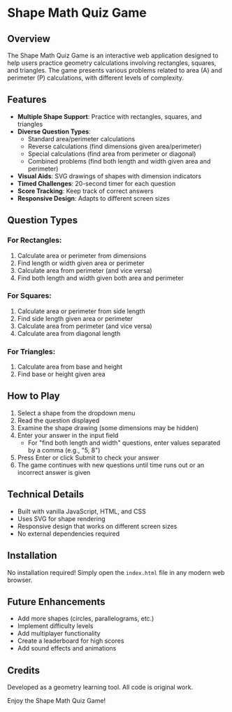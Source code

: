 # Shape Math Quiz Game

## Overview

The Shape Math Quiz Game is an interactive web application designed to help users practice geometry calculations involving rectangles, squares, and triangles. The game presents various problems related to area (A) and perimeter (P) calculations, with different levels of complexity.

## Features

- **Multiple Shape Support**: Practice with rectangles, squares, and triangles
- **Diverse Question Types**:
  - Standard area/perimeter calculations
  - Reverse calculations (find dimensions given area/perimeter)
  - Special calculations (find area from perimeter or diagonal)
  - Combined problems (find both length and width given area and perimeter)
- **Visual Aids**: SVG drawings of shapes with dimension indicators
- **Timed Challenges**: 20-second timer for each question
- **Score Tracking**: Keep track of correct answers
- **Responsive Design**: Adapts to different screen sizes

## Question Types

### For Rectangles:
1. Calculate area or perimeter from dimensions
2. Find length or width given area or perimeter
3. Calculate area from perimeter (and vice versa)
4. Find both length and width given both area and perimeter

### For Squares:
1. Calculate area or perimeter from side length
2. Find side length given area or perimeter
3. Calculate area from perimeter (and vice versa)
4. Calculate area from diagonal length

### For Triangles:
1. Calculate area from base and height
2. Find base or height given area

## How to Play

1. Select a shape from the dropdown menu
2. Read the question displayed
3. Examine the shape drawing (some dimensions may be hidden)
4. Enter your answer in the input field
   - For "find both length and width" questions, enter values separated by a comma (e.g., "5, 8")
5. Press Enter or click Submit to check your answer
6. The game continues with new questions until time runs out or an incorrect answer is given

## Technical Details

- Built with vanilla JavaScript, HTML, and CSS
- Uses SVG for shape rendering
- Responsive design that works on different screen sizes
- No external dependencies required

## Installation

No installation required! Simply open the `index.html` file in any modern web browser.

## Future Enhancements

- Add more shapes (circles, parallelograms, etc.)
- Implement difficulty levels
- Add multiplayer functionality
- Create a leaderboard for high scores
- Add sound effects and animations

## Credits

Developed as a geometry learning tool. All code is original work.

Enjoy the Shape Math Quiz Game!